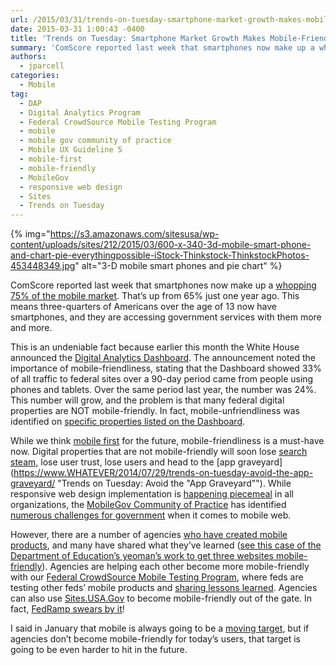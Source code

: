 ```yaml
---
url: /2015/03/31/trends-on-tuesday-smartphone-market-growth-makes-mobile-friendly-a-must/
date: 2015-03-31 1:00:43 -0400
title: 'Trends on Tuesday: Smartphone Market Growth Makes Mobile-Friendly a Must'
summary: 'ComScore reported last week that smartphones now make up a whopping 75% of the mobile market. That&rsquo;s up from 65% just one year ago.&nbsp;This means three-quarters of Americans over the age of 13 now have smartphones, and they are accessing government services with them more and more. This is an undeniable fact because earlier this'
authors:
  - jparcell
categories:
  - Mobile
tag:
  - DAP
  - Digital Analytics Program
  - Federal CrowdSource Mobile Testing Program
  - mobile
  - mobile gov community of practice
  - Mobile UX Guideline 5
  - mobile-first
  - mobile-friendly
  - MobileGov
  - responsive web design
  - Sites
  - Trends on Tuesday
---
```


{% img="https://s3.amazonaws.com/sitesusa/wp-content/uploads/sites/212/2015/03/600-x-340-3d-mobile-smart-phone-and-chart-pie-everythingpossible-iStock-Thinkstock-ThinkstockPhotos-453448349.jpg" alt="3-D mobile smart phones and pie chart" %} 

ComScore reported last week that smartphones now make up a [whopping 75% of the mobile market](http://www.mobilemarketingwatch.com/smartphones-now-three-quarters-of-the-mobile-market-49151/). That’s up from 65% just one year ago. This means three-quarters of Americans over the age of 13 now have smartphones, and they are accessing government services with them more and more.

This is an undeniable fact because earlier this month the White House announced the <a href="https://www.WHATEVER/2015/03/19/turning-government-data-into-better-public-service/" target="_blank">Digital Analytics Dashboard</a>. The announcement noted the importance of mobile-friendliness, stating that the Dashboard showed 33% of all traffic to federal sites over a 90-day period came from people using phones and tablets. Over the same period last year, the number was 24%. This number will grow, and the problem is that many federal digital properties are NOT mobile-friendly. In fact, mobile-unfriendliness was identified on <a href="http://www.nextgov.com/mobile/2015/03/4-most-popular-dot-govs-arent-mobile-friendly/108135/" target="_blank">specific properties listed on the Dashboard</a>.

While we think [mobile first](https://www.WHATEVER/2013/09/30/mobile-first/) for the future, mobile-friendliness is a must-have now. Digital properties that are not mobile-friendly will soon lose [search steam,](https://www.WHATEVER/2015/03/03/trends-on-tuesday-google-to-implement-mobile-friendly-rankings/ "Trends on Tuesday: Google to Implement Mobile-Friendly Rankings") lose user trust, lose users and head to the [app graveyard](https://www.WHATEVER/2014/07/29/trends-on-tuesday-avoid-the-app-graveyard/ "Trends on Tuesday: Avoid the "App Graveyard""). While responsive web design implementation is [happening piecemeal](https://www.WHATEVER/2015/01/13/trends-on-tuesday-responsive-web-design-implementation-happening-piecemeal/ "Trends On Tuesday: Responsive Web Design Implementation Happening Piecemeal") in all organizations, the [MobileGov Community of Practice](https://www.WHATEVER/communities/mobile/) has identified [numerous challenges for government](https://www.WHATEVER/2014/10/21/responsive-web-design-challenges-webinar-recap/ "Responsive Web Design Challenges Webinar Recap") when it comes to mobile web.

However, there are a number of agencies [who have created mobile products](http://www.usa.gov/mobileapps.shtml), and many have shared what they&#8217;ve learned (<a href="https://www.WHATEVER/2015/02/12/building-brick-by-brick-ed-govs-website-redesign-and-mobile-implementation/" target="_blank">see this case of the Department of Education&#8217;s yeoman&#8217;s work to get three websites mobile-friendly</a>). Agencies are helping each other become more mobile-friendly with our [Federal CrowdSource Mobile Testing Program](https://www.WHATEVER/services/mobile-application-testing-program/ "Federal CrowdSource Mobile Testing Program"), where feds are testing other feds&#8217; mobile products and <a title="Trends on Tuesday: Mobile Web Lessons From the CrowdSource Mobile Testing Program" href="https://www.WHATEVER/2015/02/24/trends-on-tuesday-mobile-web-lessons-from-the-crowdsource-mobile-testing-program/" target="_blank">sharing lessons learned</a>. Agencies can also use <a href="https://sites.usa.gov/" target="_blank">Sites.USA.Gov</a> to become mobile-friendly out of the gate. In fact, <a href="https://www.WHATEVER/2015/03/12/the-new-fedramp-gov-is-here/" target="_blank">FedRamp swears by it</a>!

I said in January that mobile is always going to be a <a title="How Government will Accelerate Anytime, Anywhere Services and Information in 2015" href="https://www.WHATEVER/2015/01/29/how-government-will-accelerate-anytime-anywhere-services-and-information-in-2015/" target="_blank">moving target</a>, but if agencies don&#8217;t become mobile-friendly for today&#8217;s users, that target is going to be even harder to hit in the future.